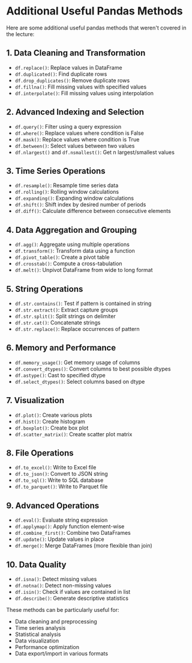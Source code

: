 # Additional Useful Pandas Methods

Here are some additional useful pandas methods that weren't covered in the lecture:

## 1. Data Cleaning and Transformation
- `df.replace()`: Replace values in DataFrame
- `df.duplicated()`: Find duplicate rows
- `df.drop_duplicates()`: Remove duplicate rows
- `df.fillna()`: Fill missing values with specified values
- `df.interpolate()`: Fill missing values using interpolation

## 2. Advanced Indexing and Selection
- `df.query()`: Filter using a query expression
- `df.where()`: Replace values where condition is False
- `df.mask()`: Replace values where condition is True
- `df.between()`: Select values between two values
- `df.nlargest()` and `df.nsmallest()`: Get n largest/smallest values

## 3. Time Series Operations
- `df.resample()`: Resample time series data
- `df.rolling()`: Rolling window calculations
- `df.expanding()`: Expanding window calculations
- `df.shift()`: Shift index by desired number of periods
- `df.diff()`: Calculate difference between consecutive elements

## 4. Data Aggregation and Grouping
- `df.agg()`: Aggregate using multiple operations
- `df.transform()`: Transform data using a function
- `df.pivot_table()`: Create a pivot table
- `df.crosstab()`: Compute a cross-tabulation
- `df.melt()`: Unpivot DataFrame from wide to long format

## 5. String Operations
- `df.str.contains()`: Test if pattern is contained in string
- `df.str.extract()`: Extract capture groups
- `df.str.split()`: Split strings on delimiter
- `df.str.cat()`: Concatenate strings
- `df.str.replace()`: Replace occurrences of pattern

## 6. Memory and Performance
- `df.memory_usage()`: Get memory usage of columns
- `df.convert_dtypes()`: Convert columns to best possible dtypes
- `df.astype()`: Cast to specified dtype
- `df.select_dtypes()`: Select columns based on dtype

## 7. Visualization
- `df.plot()`: Create various plots
- `df.hist()`: Create histogram
- `df.boxplot()`: Create box plot
- `df.scatter_matrix()`: Create scatter plot matrix

## 8. File Operations
- `df.to_excel()`: Write to Excel file
- `df.to_json()`: Convert to JSON string
- `df.to_sql()`: Write to SQL database
- `df.to_parquet()`: Write to Parquet file

## 9. Advanced Operations
- `df.eval()`: Evaluate string expression
- `df.applymap()`: Apply function element-wise
- `df.combine_first()`: Combine two DataFrames
- `df.update()`: Update values in place
- `df.merge()`: Merge DataFrames (more flexible than join)

## 10. Data Quality
- `df.isna()`: Detect missing values
- `df.notna()`: Detect non-missing values
- `df.isin()`: Check if values are contained in list
- `df.describe()`: Generate descriptive statistics

These methods can be particularly useful for:
- Data cleaning and preprocessing
- Time series analysis
- Statistical analysis
- Data visualization
- Performance optimization
- Data export/import in various formats 
